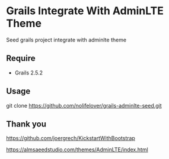 # Grails Integrate With AdminLTE Theme
Seed grails project integrate with adminlte theme

## Require
- Grails 2.5.2

## Usage
git clone https://github.com/nolifelover/grails-adminlte-seed.git

## Thank you
https://github.com/joergrech/KickstartWithBootstrap

https://almsaeedstudio.com/themes/AdminLTE/index.html
